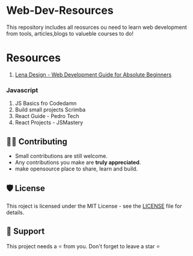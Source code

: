 # Web-Dev-Resources

This repository includes all reosurces ou need to learn web development from tools, articles,blogs to valueble courses to do!

# Resources

1. [Lena Design - Web Development Guide for Absolute Beginners](https://lenadesign.org/)





### Javascript 
1. JS Basics fro Codedamn
2. Build small projects Scrimba 
3. React Guide - Pedro Tech
4. React Projects - JSMastery 

 
 
 ## 👨‍💻 Contributing

- Small contributions are still welcome.
- Any contributions you make are **truly appreciated**.
- make opensource place to share, learn and build.

## 🛡️ License

This roject is licensed under the MIT License - see the [LICENSE](https://opensource.org/licenses/MIT) file for details.

## 🙏 Support

This project needs a ⭐️ from you. Don't forget to leave a star ⭐️
